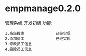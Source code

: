 # empmanage0.2.0
管理系统
开发初版
功能:     
    
    1.高级搜索              已经实现
    2.添加员工              已经实现
    3.修改员工信息                    
    4.删除员工信息